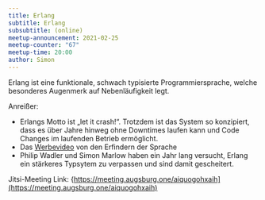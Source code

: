 ```yaml
---
title: Erlang
subtitle: Erlang
subsubtitle: (online)
meetup-announcement: 2021-02-25
meetup-counter: "67"
meetup-time: 20:00
author: Simon
---
```


Erlang ist eine funktionale, schwach typisierte Programmiersprache, welche besonderes Augenmerk auf Nebenläufigkeit legt.

Anreißer:
* Erlangs Motto ist „let it crash!“. Trotzdem ist das System so konzipiert, dass es über Jahre hinweg ohne Downtimes laufen kann und Code Changes im laufenden Betrieb ermöglicht.
* Das [Werbevideo](https://www.youtube.com/watch?v=uKfKtXYLG78) von den Erfindern der Sprache
* Philip Wadler und Simon Marlow haben ein Jahr lang versucht, Erlang ein stärkeres Typsytem zu verpassen und sind damit gescheitert.


Jitsi-Meeting Link: {https://meeting.augsburg.one/aiquogohxaih](https://meeting.augsburg.one/aiquogohxaih)